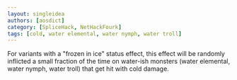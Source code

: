 ```yaml
---
layout: singleidea
authors: [aosdict]
category: [SpliceHack, NetHackFourk]
tags: [cold, water elemental, water nymph, water troll]
---
```

For variants with a "frozen in ice" status effect, this effect will be randomly inflicted a small fraction of the time on water-ish monsters (water elemental, water nymph, water troll) that get hit with cold damage.
